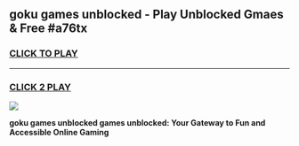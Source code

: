 
## goku games unblocked - Play Unblocked Gmaes & Free #a76tx
<h3>
<a href="https://premium.freeplayer.one?title=goku_games_unblocked&ref=03M">CLICK TO PLAY</a></h3>
<hr>

<h3>
<a href="https://premium.freeplayer.one?title=goku_games_unblocked&ref=03M">CLICK 2 PLAY</a>
  
</h3>

<a href="https://premium.freeplayer.one?title=goku_games_unblocked&ref=03M"><img src="https://clearcache.store/games.png"></a>


**goku games unblocked games unblocked: Your Gateway to Fun and Accessible Online Gaming**
